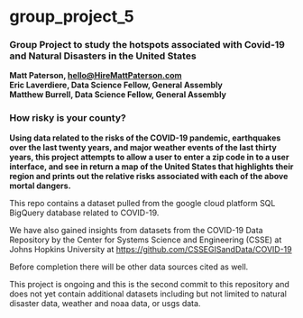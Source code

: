# group_project_5
### Group Project to study the hotspots associated with Covid-19 and Natural Disasters in the United States
**Matt Paterson, hello@HireMattPaterson.com**<br>
**Eric Laverdiere, Data Science Fellow, General Assembly**<br>
**Matthew Burrell, Data Science Fellow, General Assembly**<br>

### How risky is your county?
**Using data related to the risks of the COVID-19 pandemic, earthquakes over the last twenty years, and major weather events of the last thirty years, this project attempts to allow a user to enter a zip code in to a user interface, and see in return a map of the United States that highlights their region and prints out the relative risks associated with each of the above mortal dangers.**


This repo contains a dataset pulled from the google cloud platform SQL BigQuery database related to COVID-19.  

We have also gained insights from datasets from the COVID-19 Data Repository by the Center for Systems Science and Engineering (CSSE) at Johns Hopkins University at https://github.com/CSSEGISandData/COVID-19

Before completion there will be other data sources cited as well.

This project is ongoing and this is the second commit to this repository and does not yet contain additional datasets including but not limited to natural disaster data, weather and noaa data, or usgs data.
